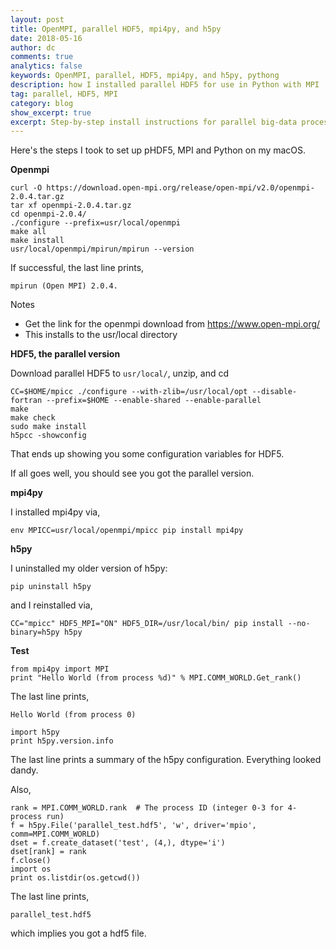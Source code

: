 ```yaml
---
layout: post
title: OpenMPI, parallel HDF5, mpi4py, and h5py
date: 2018-05-16
author: dc
comments: true
analytics: false
keywords: OpenMPI, parallel, HDF5, mpi4py, and h5py, pythong
description: how I installed parallel HDF5 for use in Python with MPI
tag: parallel, HDF5, MPI
category: blog
show_excerpt: true
excerpt: Step-by-step install instructions for parallel big-data processing 
---
```


Here's the steps I took to set up pHDF5, MPI and Python on my macOS.

**Openmpi**

```
curl -O https://download.open-mpi.org/release/open-mpi/v2.0/openmpi-2.0.4.tar.gz
tar xf openmpi-2.0.4.tar.gz
cd openmpi-2.0.4/
./configure --prefix=usr/local/openmpi
make all
make install
usr/local/openmpi/mpirun/mpirun --version
```

If successful, the last line prints,

```
mpirun (Open MPI) 2.0.4.
```

Notes
* Get the link for the openmpi download from https://www.open-mpi.org/
* This installs to the usr/local directory


**HDF5, the parallel version**

Download parallel HDF5 to ```usr/local/```, unzip, and cd

```
CC=$HOME/mpicc ./configure --with-zlib=/usr/local/opt --disable-fortran --prefix=$HOME --enable-shared --enable-parallel
make
make check
sudo make install
h5pcc -showconfig
```

That ends up showing you some configuration variables for HDF5.

If all goes well, you should see you got the parallel version.

**mpi4py**

I installed mpi4py via,

```
env MPICC=usr/local/openmpi/mpicc pip install mpi4py
```

**h5py**

I uninstalled my older version of h5py:

```
pip uninstall h5py
```

and I reinstalled via,

```
CC="mpicc" HDF5_MPI="ON" HDF5_DIR=/usr/local/bin/ pip install --no-binary=h5py h5py
```

**Test**

```
from mpi4py import MPI
print "Hello World (from process %d)" % MPI.COMM_WORLD.Get_rank()
```

The last line prints,

```
Hello World (from process 0)
```

```
import h5py
print h5py.version.info
```

The last line prints a summary of the h5py configuration. Everything looked dandy.

Also,

```
rank = MPI.COMM_WORLD.rank  # The process ID (integer 0-3 for 4-process run)
f = h5py.File('parallel_test.hdf5', 'w', driver='mpio', comm=MPI.COMM_WORLD)
dset = f.create_dataset('test', (4,), dtype='i')
dset[rank] = rank
f.close()
import os
print os.listdir(os.getcwd())
```

The last line prints,

```
parallel_test.hdf5
```

which implies you got a hdf5 file.
